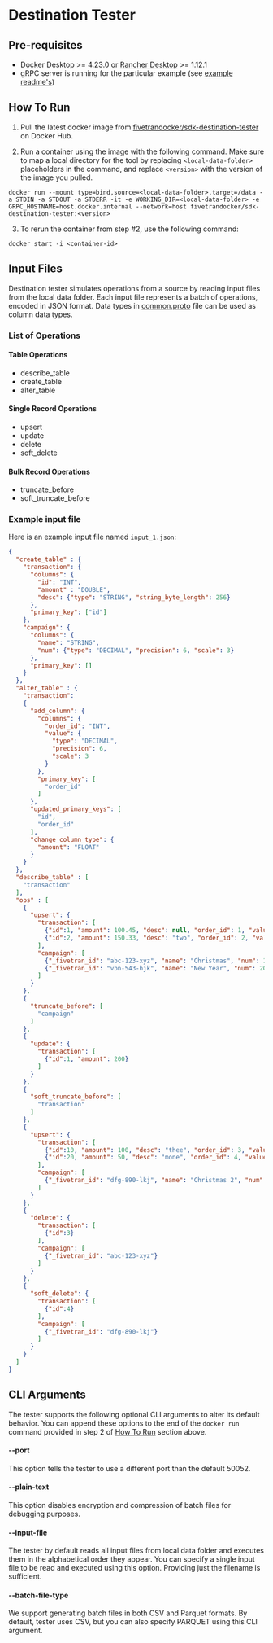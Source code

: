 # Destination Tester

## Pre-requisites
- Docker Desktop >= 4.23.0 or [Rancher Desktop](https://rancherdesktop.io/) >= 1.12.1
- gRPC server is running for the particular example (see [example readme's](/examples/destination/))

## How To Run
1. Pull the latest docker image from [fivetrandocker/sdk-destination-tester](https://hub.docker.com/repository/docker/fivetrandocker/sdk-destination-tester/general) on Docker Hub.

2. Run a container using the image with the following command. Make sure to map a local directory for the tool by replacing `<local-data-folder>` placeholders in the command, and replace `<version>` with the version of the image you pulled.

```
docker run --mount type=bind,source=<local-data-folder>,target=/data -a STDIN -a STDOUT -a STDERR -it -e WORKING_DIR=<local-data-folder> -e GRPC_HOSTNAME=host.docker.internal --network=host fivetrandocker/sdk-destination-tester:<version> 
```

3. To rerun the container from step #2, use the following command:

```
docker start -i <container-id>
```

## Input Files

Destination tester simulates operations from a source by reading input files from the local data folder. Each input file represents a batch of operations, encoded in JSON format. Data types in [common.proto](https://github.com/fivetran/fivetran_sdk/blob/main/common.proto#L73) file can be used as column data types.

### List of Operations

#### Table Operations
* describe_table
* create_table
* alter_table

#### Single Record Operations
* upsert
* update
* delete
* soft_delete

#### Bulk Record Operations
* truncate_before
* soft_truncate_before

### Example input file
Here is an example input file named `input_1.json`:

```json
{
  "create_table" : {
    "transaction": {
      "columns": {
        "id": "INT",
        "amount" : "DOUBLE",
        "desc": {"type": "STRING", "string_byte_length": 256}
      },
      "primary_key": ["id"]
    },
    "campaign": {
      "columns": {
        "name": "STRING",
        "num": {"type": "DECIMAL", "precision": 6, "scale": 3}
      },
      "primary_key": []
    }
  },
  "alter_table" : {
    "transaction":
    {
      "add_column": {
        "columns": {
          "order_id": "INT",
          "value": {
            "type": "DECIMAL",
            "precision": 6,
            "scale": 3
          }
        },
        "primary_key": [
          "order_id"
        ]
      },
      "updated_primary_keys": [
        "id",
        "order_id"
      ],
      "change_column_type": {
        "amount": "FLOAT"
      }
    }
  },
  "describe_table" : [
    "transaction"
  ],
  "ops" : [
    {
      "upsert": {
        "transaction": [
          {"id":1, "amount": 100.45, "desc": null, "order_id": 1, "value": 10.10},
          {"id":2, "amount": 150.33, "desc": "two", "order_id": 2, "value": 10.20}
        ],
        "campaign": [
          {"_fivetran_id": "abc-123-xyz", "name": "Christmas", "num": 100.23},
          {"_fivetran_id": "vbn-543-hjk", "name": "New Year", "num": 200.56}
        ]
      }
    },
    {
      "truncate_before": [
        "campaign"
      ]
    },
    {
      "update": {
        "transaction": [
          {"id":1, "amount": 200}
        ]
      }
    },
    {
      "soft_truncate_before": [
        "transaction"
      ]
    },
    {
      "upsert": {
        "transaction": [
          {"id":10, "amount": 100, "desc": "thee", "order_id": 3, "value": 10.30},
          {"id":20, "amount": 50, "desc": "mone", "order_id": 4, "value": 10.40}
        ],
        "campaign": [
          {"_fivetran_id": "dfg-890-lkj", "name": "Christmas 2", "num": 400.32}
        ]
      }
    },
    {
      "delete": {
        "transaction": [
          {"id":3}
        ],
        "campaign": [
          {"_fivetran_id": "abc-123-xyz"}
        ]
      }
    },
    {
      "soft_delete": {
        "transaction": [
          {"id":4}
        ],
        "campaign": [
          {"_fivetran_id": "dfg-890-lkj"}
        ]
      }
    }
  ]
}

```

## CLI Arguments

The tester supports the following optional CLI arguments to alter its default behavior. You can append these options to the end of the `docker run` command provided in step 2 of [How To Run](https://github.com/fivetran/fivetran_sdk/tree/main/tools/destination-tester#how-to-run) section above.

#### --port
This option tells the tester to use a different port than the default 50052.

#### --plain-text
This option disables encryption and compression of batch files for debugging purposes.

#### --input-file
The tester by default reads all input files from local data folder and executes them in the alphabetical order they appear. You can specify a single input file to be read and executed using this option. Providing just the filename is sufficient.

#### --batch-file-type
We support generating batch files in both CSV and Parquet formats. By default, tester uses CSV, but you can also specify PARQUET using this CLI argument.
